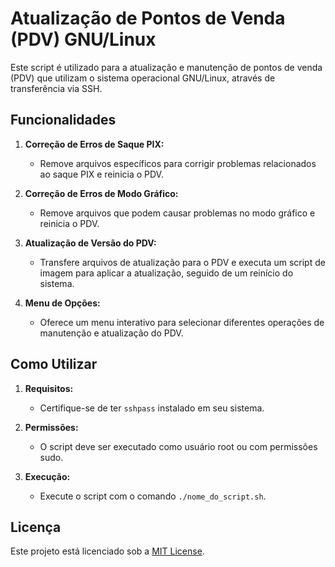 # Atualização de Pontos de Venda (PDV) GNU/Linux

Este script é utilizado para a atualização e manutenção de pontos de venda (PDV) que utilizam o sistema operacional GNU/Linux, através de transferência via SSH.

## Funcionalidades

1. **Correção de Erros de Saque PIX:**
   - Remove arquivos específicos para corrigir problemas relacionados ao saque PIX e reinicia o PDV.

2. **Correção de Erros de Modo Gráfico:**
   - Remove arquivos que podem causar problemas no modo gráfico e reinicia o PDV.

3. **Atualização de Versão do PDV:**
   - Transfere arquivos de atualização para o PDV e executa um script de imagem para aplicar a atualização, seguido de um reinício do sistema.

4. **Menu de Opções:**
   - Oferece um menu interativo para selecionar diferentes operações de manutenção e atualização do PDV.

## Como Utilizar

1. **Requisitos:**
   - Certifique-se de ter `sshpass` instalado em seu sistema.

2. **Permissões:**
   - O script deve ser executado como usuário root ou com permissões sudo.

3. **Execução:**
   - Execute o script com o comando `./nome_do_script.sh`.

## Licença

Este projeto está licenciado sob a [MIT License](LICENSE).


